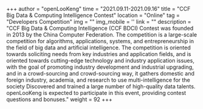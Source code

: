+++
author = "openLooKeng"
time = "2021.09.11-2021.09.16" 
title = "CCF Big Data & Computing Intelligence Contest" 
location = "Online" 
tag = "Developers Competition"
img = "" 
img_mobile = ''
link = ""
description = "CCF Big Data & Computing Intelligence (CCF BDCI) Contest was founded in 2013 by the China Computer Federation. The competition is a large-scale competition for algorithms, applications, systems, and entrepreneurship in the field of big data and artificial intelligence. The competition is oriented towards soliciting needs from key industries and application fields, and is oriented towards cutting-edge technology and industry application issues, with the goal of promoting industry development and industrial upgrading, and in a crowd-sourcing and crowd-sourcing way, it gathers domestic and foreign industry, academia, and research to use multi-intelligence for the society Discovered and trained a large number of high-quality data talents. openLooKeng is expected to participate in this event, providing contest questions and bonuses."
weight = 92
+++
